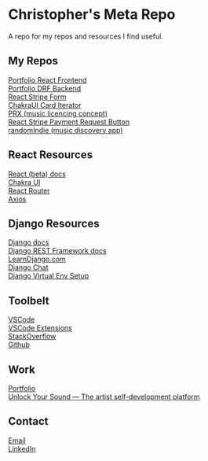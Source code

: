 # Christopher's Meta Repo

A repo for my repos and resources I find useful.

## My Repos

[Portfolio React Frontend](https://github.com/carvalhochris/christopher) \
[Portfolio DRF Backend](https://github.com/carvalhochris/portfolio-DRF) \
[React Stripe Form](https://github.com/carvalhochris/react-stripe-form-example) \
[ChakraUI Card Iterator](https://github.com/carvalhochris/chakra-card-iterator) \
[PRX (music licencing concept)](https://github.com/carvalhochris/prx-api) \
[React Stripe Payment Request Button](https://github.com/carvalhochris/react-payment-request) \
[randomIndie (music discovery app)](https://github.com/carvalhochris/random-indie)

## React Resources

[React (beta) docs](https://beta.reactjs.org/) \
[Chakra UI](https://chakra-ui.com/) \
[React Router](https://reactrouter.com/) \
[Axios](https://www.npmjs.com/package/axios)

## Django Resources

[Django docs](https://docs.djangoproject.com/en/4.1/) \
[Django REST Framework docs](https://www.django-rest-framework.org/) \
[LearnDjango.com](https://learndjango.com/) \
[Django Chat](https://djangochat.com/) \
[Django Virtual Env Setup](https://www.javatpoint.com/django-virtual-environment-setup#:~:text=The%20virtual%20environment%20is%20an,create%20an%20isolated%20Python%20environment.)

<!-- ### Django Chat
### Log Rocket
### Javascript Jabber -->


## Toolbelt

[VSCode](https://code.visualstudio.com/) \
[VSCode Extensions](https://code.visualstudio.com/docs/editor/extension-gallery) \
[StackOverflow](https://stackoverflow.com/) \
[Github](https://github.com/)

## Work

[Portfolio](https://www.christophercarvalho.com/) \
[Unlock Your Sound — The artist self-development platform](https://unlockyoursound.com/)

<!-- ## Music -->

## Contact

[Email](mailto:chris@unlockyoursound.com) \
[LinkedIn](https://www.linkedin.com/in/christopher-carvalho-music/)